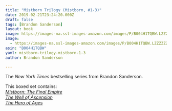 ```yaml
---
title: "Mistborn Trilogy (Mistborn, #1-3)"
date: 2019-02-21T23:24:20.000Z
draft: false
tags: [Brandon Sanderson]
layout: book
image: https://images-na.ssl-images-amazon.com/images/P/B004H1TQBW.LZZZZZZZ.jpg
image: 
  - https://images-na.ssl-images-amazon.com/images/P/B004H1TQBW.LZZZZZZZ.jpg
asin: "B004H1TQBW"
yaml: mistborn-trilogy-mistborn-1-3
author: Brandon Sanderson

---
```


The *New York Times* bestselling series from Brandon Sanderson.  
  
This boxed set contains:  
*[Mistborn: The Final Empire](https://www.goodreads.com/book/show/243272.Mistborn__The_Final_Empire "Mistborn: The Final Empire")*  
*[The Well of Ascension](https://www.goodreads.com/book/show/2115046.The_Well_of_Ascension "The Well of Ascension")*  
*[The Hero of Ages](https://www.goodreads.com/book/show/3362870.The_Hero_of_Ages "The Hero of Ages")*